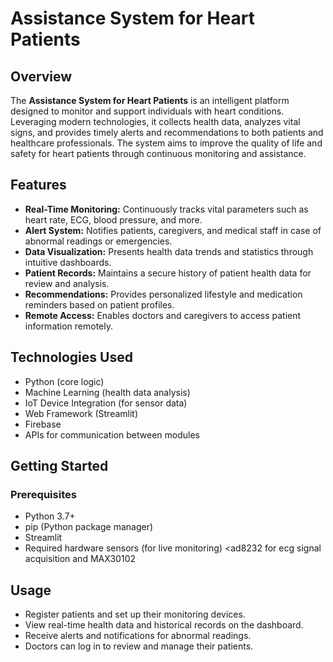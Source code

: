 # Assistance System for Heart Patients

## Overview

The **Assistance System for Heart Patients** is an intelligent platform designed to monitor and support individuals with heart conditions. Leveraging modern technologies, it collects health data, analyzes vital signs, and provides timely alerts and recommendations to both patients and healthcare professionals. The system aims to improve the quality of life and safety for heart patients through continuous monitoring and assistance.

## Features

- **Real-Time Monitoring:** Continuously tracks vital parameters such as heart rate, ECG, blood pressure, and more.
- **Alert System:** Notifies patients, caregivers, and medical staff in case of abnormal readings or emergencies.
- **Data Visualization:** Presents health data trends and statistics through intuitive dashboards.
- **Patient Records:** Maintains a secure history of patient health data for review and analysis.
- **Recommendations:** Provides personalized lifestyle and medication reminders based on patient profiles.
- **Remote Access:** Enables doctors and caregivers to access patient information remotely.

## Technologies Used

- Python (core logic)
- Machine Learning (health data analysis)
- IoT Device Integration (for sensor data)
- Web Framework (Streamlit)
- Firebase
- APIs for communication between modules

## Getting Started

### Prerequisites

- Python 3.7+
- pip (Python package manager)
- Streamlit
- Required hardware sensors (for live monitoring) <ad8232 for ecg signal acquisition and MAX30102
## Usage

- Register patients and set up their monitoring devices.
- View real-time health data and historical records on the dashboard.
- Receive alerts and notifications for abnormal readings.
- Doctors can log in to review and manage their patients.
